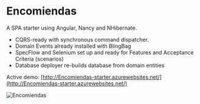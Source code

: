 Encomiendas
==========

A SPA starter using Angular, Nancy and NHibernate.


- CQRS-ready with synchronous command dispatcher.
- Domain Events already installed with BlingBag
- SpecFlow and Selenium set up and ready for Features and Acceptance Criteria (scenarios)
- Database deployer re-builds database from domain entities

Active demo: [http://Encomiendas-starter.azurewebsites.net/](http://Encomiendas-starter.azurewebsites.net/)


![Encomiendas](http://fc09.deviantart.net/fs47/i/2009/164/2/8/Decepticon_Encomiendas_by_davidnery.jpg)
